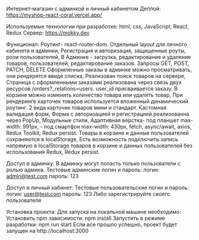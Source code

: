Интернет-магазин с админкой и личный кабинетом
Деплой:
https://myshop-react-coral.vercel.app/

Используемые технологии при разработке: html, css, JavaScript, React, Redux
Сервер: https://mokky.dev

Функционал:
Роутинг- react-router-dom. Отдельный layout для личного кабинета и админки,
Регистрация и авторизация, защищенные роуты, роли пользователей,
В Админке - загрузка, редактирование и удаление товаров, пользователей, редактирование заказов. Запросы GET, POST, PATCH, DELETE
Оформленные заказы в админке можно просматривать, они рендерятся ввиде списка,
Реализован поиск товаров на сервере,
Страница с оформленными заказами реализована через связь двух ресурсов /orders?_relations=users. user_id присваивается заказу. 
В корзине можно изменить количество товара или удалить товар,
При рендеринге карточек товаров используется вложенный динамический роутинг. 2 вида карточек товаров мини и стандарт.
Кастомная валидация форм,
Форма с авторизацией и регистрацией реализованна через PopUp,
Модульные стили,
Адаптивная верстка- под планшет max-width: 991px, - под смартфон max-width: 430px, 
fetch, async/await, axios,
Redux Toolkit, Redux persist. Товары в корзине  и данные пользователей сохраняются в localStorage,
Есть возможность подключить запись напрямую в localStorage товаров в корзине  и данных пользователей без использования Redux, Redux persist.

Доступ в админку:
В админку могут попасть только пользователи с ролью админа.
Тестовые админские логин и пароль:
логин: admin@test.com
пароль: 123

Доступ в личный кабинет:
Тестовые пользовательские логин и пароль:
логин: user@test.com
пароль: 123
Либо зарегистрируйте своего пользователя

Установка проекта:
Для запуска на локальной машине необходимо:
Установить npm зависимости:
npm install
Запустить в режиме разработки:
npm run start
Если все прошло успешно, проект будет запущен на http://localhost:3000
